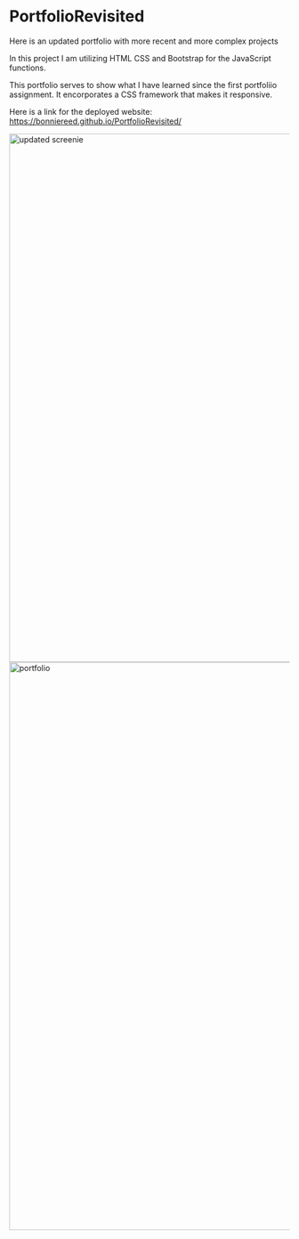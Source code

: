 # PortfolioRevisited

Here is an updated portfolio with more recent and more complex projects

In this project I am utilizing HTML CSS and Bootstrap for the JavaScript functions.

This portfolio serves to show what I have learned since the first portfoliio assignment. It encorporates a CSS framework that makes it
responsive.

Here is a link for the deployed website:
https://bonniereed.github.io/PortfolioRevisited/


<img width="950" alt="updated screenie" src="https://user-images.githubusercontent.com/46511972/143661020-2c27275b-e089-43fd-98e9-4cd034b6e898.png">
<img width="1021" alt="portfolio" src="https://user-images.githubusercontent.com/46511972/143661025-19fbcc6b-3336-4273-9c16-aa9d5bf23ccd.png">
